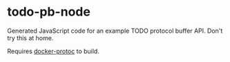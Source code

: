 # todo-pb-node

Generated JavaScript code for an example TODO protocol buffer API. Don't try this at home.

Requires [docker-protoc](https://github.com/namely/docker-protoc) to build.
